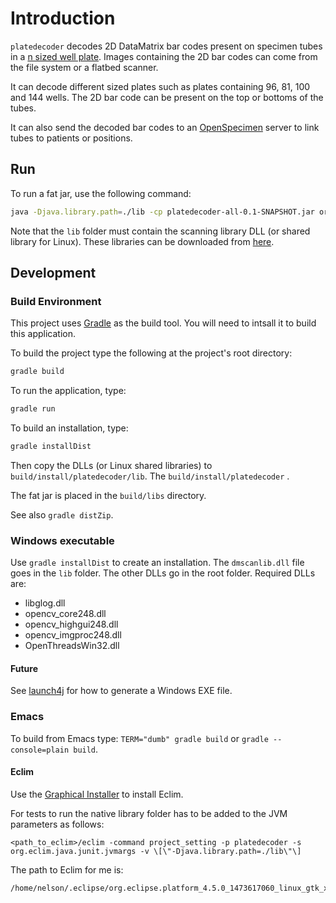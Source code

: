 # Introduction

`platedecoder` decodes 2D DataMatrix bar codes present on specimen tubes in a
[n sized well plate](https://en.wikipedia.org/wiki/Microtiter_plate). Images containing the 2D bar
codes can come from the file system or a flatbed scanner.

It can decode different sized plates such as plates containing 96, 81, 100 and 144 wells. The 2D bar
code can be present on the top or bottoms of the tubes.

It can also send the decoded bar codes to an [OpenSpecimen](http://openspecimen.org/) server to link
tubes to patients or positions.

## Run

To run a fat jar, use the following command:

```bash
java -Djava.library.path=./lib -cp platedecoder-all-0.1-SNAPSHOT.jar org.biobank.platedecoder.ui.PlateDecoder
```

Note that the `lib` folder must contain the scanning library DLL (or shared library for Linux).
These libraries can be downloaded from
[here](http://aicml-med.cs.ualberta.ca/CBSR/plate_decoders_libs/).

## Development

### Build Environment

This project uses [Gradle](https://gradle.org/) as the build tool. You will need to intsall it to
build this application.

To build the project type the following at the project's root directory:

```bash
gradle build
```

To run the application, type:

```bash
gradle run
```

To build an installation, type:

```bash
gradle installDist
```

Then copy the DLLs (or Linux shared libraries) to `build/install/platedecoder/lib`.
The `build/install/platedecoder` .

The fat jar is placed in the `build/libs` directory.

See also `gradle distZip`.

### Windows executable

Use `gradle installDist` to create an installation. The `dmscanlib.dll` file goes in the `lib`
folder. The other DLLs go in the root folder. Required DLLs are:

* libglog.dll
* opencv_core248.dll
* opencv_highgui248.dll
* opencv_imgproc248.dll
* OpenThreadsWin32.dll

#### Future

See [launch4j](http://launch4j.sourceforge.net/docs.html) for how to generate a Windows EXE file.

### Emacs

To build from Emacs type: `TERM="dumb" gradle build` or `gradle --console=plain build`.

#### Eclim

Use the [Graphical Installer](http://eclim.org/install.html#installer) to install Eclim.

For tests to run the native library folder has to be added to the JVM parameters as follows:

```
<path_to_eclim>/eclim -command project_setting -p platedecoder -s org.eclim.java.junit.jvmargs -v \[\"-Djava.library.path=./lib\"\]
```

The path to Eclim for me is:
```
/home/nelson/.eclipse/org.eclipse.platform_4.5.0_1473617060_linux_gtk_x86_64
```
